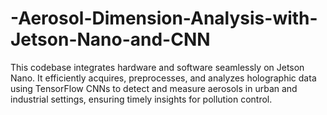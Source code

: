 # -Aerosol-Dimension-Analysis-with-Jetson-Nano-and-CNN
This codebase integrates hardware and software seamlessly on Jetson Nano. It efficiently acquires, preprocesses, and analyzes holographic data using TensorFlow CNNs to detect and measure aerosols in urban and industrial settings, ensuring timely insights for pollution control.
